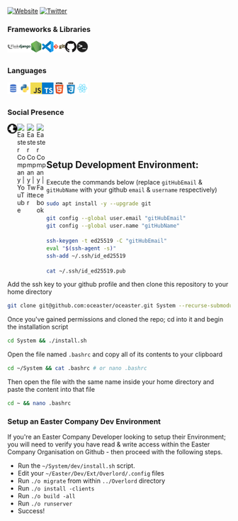 
[![Website](https://img.shields.io/badge/Easter%20Company-website-orange)](https://www.easter.company)
[![Twitter](https://img.shields.io/twitter/follow/eastercompany?label=Easter%20Company&style=social)](https://twitter.com/eastercompany)

### Frameworks & Libraries

<img align="left" alt="Flask" width="26px" src="https://raw.githubusercontent.com/github/explore/80688e429a7d4ef2fca1e82350fe8e3517d3494d/topics/flask/flask.png" />
<img align="left" alt="Django" width="26px" src="https://raw.githubusercontent.com/github/explore/80688e429a7d4ef2fca1e82350fe8e3517d3494d/topics/django/django.png" />
<img align="left" alt="Node.js" width="26px" src="https://raw.githubusercontent.com/github/explore/80688e429a7d4ef2fca1e82350fe8e3517d3494d/topics/nodejs/nodejs.png" />
<img align="left" alt="Visual Studio Code" width="26px" src="https://raw.githubusercontent.com/github/explore/80688e429a7d4ef2fca1e82350fe8e3517d3494d/topics/visual-studio-code/visual-studio-code.png" />
<img align="left" alt="Git" width="26px" src="https://raw.githubusercontent.com/github/explore/78df643247d429f6cc873026c0622819ad797942/topics/git/git.png" />
<img align="left" alt="GitHub" width="26px" src="https://raw.githubusercontent.com/github/explore/78df643247d429f6cc873026c0622819ad797942/topics/github/github.png" />
<img align="left" alt="Terminal" width="26px" src="https://raw.githubusercontent.com/github/explore/80688e429a7d4ef2fca1e82350fe8e3517d3494d/topics/terminal/terminal.png" />

<br/>
<br/>

### Languages

<img align="left" alt="SQL" width="26px" src="https://raw.githubusercontent.com/github/explore/80688e429a7d4ef2fca1e82350fe8e3517d3494d/topics/sql/sql.png" />
<img align="left" alt="Python" width="26px" src="https://raw.githubusercontent.com/github/explore/80688e429a7d4ef2fca1e82350fe8e3517d3494d/topics/python/python.png" />
<img align="left" alt="JavaScript" width="26px" src="https://raw.githubusercontent.com/github/explore/80688e429a7d4ef2fca1e82350fe8e3517d3494d/topics/javascript/javascript.png" />
<img align="left" alt="TypeScript" width="26px" src="https://raw.githubusercontent.com/github/explore/80688e429a7d4ef2fca1e82350fe8e3517d3494d/topics/typescript/typescript.png" />
<img align="left" alt="HTML5" width="26px" src="https://raw.githubusercontent.com/github/explore/80688e429a7d4ef2fca1e82350fe8e3517d3494d/topics/html/html.png" />
<img align="left" alt="CSS3" width="26px" src="https://raw.githubusercontent.com/github/explore/80688e429a7d4ef2fca1e82350fe8e3517d3494d/topics/css/css.png" />
<img align="left" alt="React" width="26px" src="https://raw.githubusercontent.com/github/explore/80688e429a7d4ef2fca1e82350fe8e3517d3494d/topics/react/react.png" />

<br/>
<br/>

### Social Presence

[<img align="left" alt="easter.company" width="22px" src="https://raw.githubusercontent.com/iconic/open-iconic/master/svg/globe.svg" />][website]
[<img align="left" alt="Easter Company | YouTube" width="22px" src="https://cdn.jsdelivr.net/npm/simple-icons@v3/icons/youtube.svg" />][youtube]
[<img align="left" alt="Easter Company | Twitter" width="22px" src="https://cdn.jsdelivr.net/npm/simple-icons@v3/icons/twitter.svg" />][twitter]
[<img align="left" alt="Easter Company | Facebook" width="22px" src="https://image.freepik.com/free-icon/facebook-logo_318-53644.jpg" />][facebook]

[website]: https://www.easter.company/
[twitter]: https://twitter.com/eastercompany
[facebook]: https://facebook.com/eastercompany
[youtube]: https://www.youtube.com/channel/UC6JMuccPLOKRL9cI95ZtJQQ

<br/>
<br/>
<br/>

## Setup Development Environment:

Execute the commands below (replace `gitHubEmail` & `gitHubName` with your github `email` & `username` respectively)

```bash
sudo apt install -y --upgrade git

git config --global user.email "gitHubEmail"
git config --global user.name "gitHubName"

ssh-keygen -t ed25519 -C "gitHubEmail"
eval "$(ssh-agent -s)"
ssh-add ~/.ssh/id_ed25519

cat ~/.ssh/id_ed25519.pub
```

Add the ssh key to your github profile and then clone this repository to your home directory

```bash
git clone git@github.com:oceaster/oceaster.git System --recurse-submodules
```

Once you've gained permissions and cloned the repo; cd into it and begin the installation script

```bash
cd System && ./install.sh
```

Open the file named `.bashrc` and copy all of its contents to your clipboard

```bash
cd ~/System && cat .bashrc # or nano .bashrc
```

Then open the file with the same name inside your home directory and paste the content into
that file

```bash
cd ~ && nano .bashrc
```

### Setup an Easter Company Dev Environment

If you're an Easter Company Developer looking to setup their Environment; you will need to verify you have
read & write access within the Easter Company Organisation on Github - then proceed with the following steps.

- Run the `~/System/dev/install.sh` script.
- Edit your `~/Easter/Dev/Ext/Overlord/.config` files
- Run `./o migrate` from within `../Overlord` directory
- Run `./o install -clients`
- Run `./o build -all`
- Run `./o runserver`
- Success!
